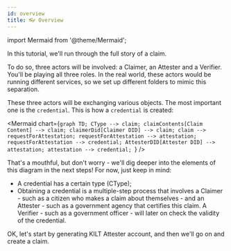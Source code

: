 ```yaml
---
id: overview
title: 👓 Overview
---
```


import Mermaid from '@theme/Mermaid';

In this tutorial, we'll run through the full story of a claim.

To do so, three actors will be involved: a <span class="label-role claimer">Claimer</span>, an <span class="label-role attester">Attester</span> and a <span class="label-role verifier">Verifier</span>.
You'll be playing all three roles. In the real world, these actors would be running different services, so we set up different folders to mimic this separation.

These three actors will be exchanging various objects.
The most important one is the `credential`.
This is how a `credential` is created:

<Mermaid
chart={`graph TD;
CType --> claim;
claimContents[Claim Content] --> claim;
claimerDid[Claimer DID] --> claim;
claim --> requestForAttestation;
requestForAttestation --> attestation;
requestForAttestation --> credential;
AttesterDID[Attester DID] --> attestation;
attestation --> credential;
`}
/>

That's a mouthful, but don't worry - we'll dig deeper into the elements of this diagram in the next steps! For now, just keep in mind:

- A credential has a certain type (CType);
- Obtaining a credential is a multiple-step process that involves a <span class="label-role claimer">Claimer</span> - such as a citizen who makes a claim about themselves - and an <span class="label-role attester">Attester</span> - such as a government agency that certifies this claim. A <span class="label-role verifier">Verifier</span> - such as a government officer - will later on check the validity of the credential.

OK, let's start by generating KILT <span class="label-role attester">Attester</span> account, and then we'll go on and create a claim.
